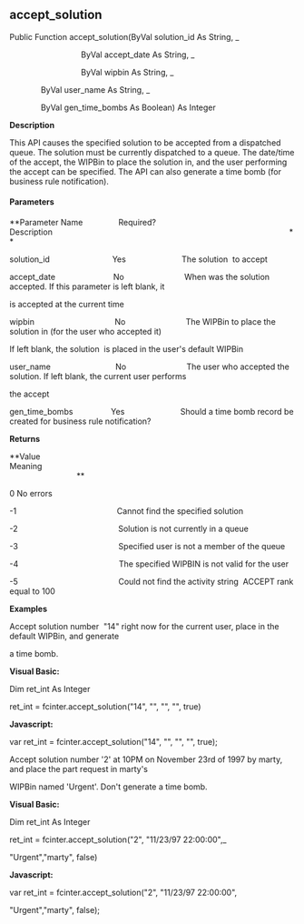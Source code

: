 accept_solution
---------------

Public Function accept_solution(ByVal solution_id As String, _

                                ByVal accept_date As String, _

                                ByVal wipbin As String, _

              ByVal user_name As String, _

              ByVal gen_time_bombs As Boolean) As Integer

**Description**

This API causes the specified solution to be accepted from a dispatched queue. The solution must be currently dispatched to a queue. The date/time of the accept, the WIPBin to place the solution in, and the user performing the accept can be specified. The API can also generate a time bomb (for business rule notification).

#### Parameters
**Parameter Name                Required?             Description                                                                                                          **

solution_id                            Yes                         The solution  to accept

accept_date                          No                           When was the solution accepted. If this parameter is left blank, it

is accepted at the current time

wipbin                                    No                           The WIPBin to place the solution in (for the user who accepted it)

If left blank, the solution  is placed in the user's default WIPBin

user_name                             No                           The user who accepted the solution. If left blank, the current user performs

the accept

gen_time_bombs                 Yes                         Should a time bomb record be created for business rule notification?

**Returns**

**Value                                     Meaning                                                                                                                                               **

0 No errors

-1                                             Cannot find the specified solution

-2                                             Solution is not currently in a queue

-3                                             Specified user is not a member of the queue

-4                                             The specified WIPBIN is not valid for the user

-5                                             Could not find the activity string  ACCEPT rank equal to 100

**Examples**

 Accept solution number  "14" right now for the current user, place in the default WIPBin, and generate

a time bomb.

**Visual Basic:**

Dim ret_int As Integer

ret_int = fcinter.accept_solution("14", "", "", "", true)

**Javascript:**

var ret_int = fcinter.accept_solution("14", "", "", "", true);

 Accept solution number '2' at 10PM on November 23rd of 1997 by marty, and place the part request in marty's

WIPBin named 'Urgent'. Don't generate a time bomb.

**Visual Basic:**

Dim ret_int As Integer

ret_int = fcinter.accept_solution("2", "11/23/97 22:00:00",_

 "Urgent","marty", false)

**Javascript:**

var ret_int = fcinter.accept_solution("2", "11/23/97 22:00:00",

 "Urgent","marty", false);
